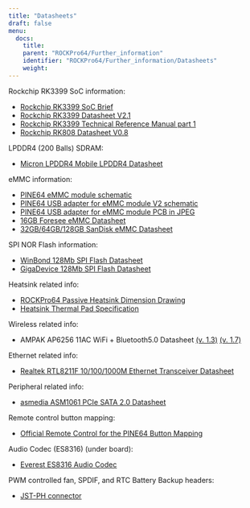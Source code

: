 ```yaml
---
title: "Datasheets"
draft: false
menu:
  docs:
    title:
    parent: "ROCKPro64/Further_information"
    identifier: "ROCKPro64/Further_information/Datasheets"
    weight: 
---
```


Rockchip RK3399 SoC information:

* [Rockchip RK3399 SoC Brief](https://www.rock-chips.com/a/en/products/RK33_Series/2016/0419/758.html)
* [Rockchip RK3399 Datasheet V2.1](https://opensource.rock-chips.com/images/d/d7/Rockchip_RK3399_Datasheet_V2.1-20200323.pdf)
* [Rockchip RK3399 Technical Reference Manual part 1](https://opensource.rock-chips.com/images/e/ee/Rockchip_RK3399TRM_V1.4_Part1-20170408.pdf)
* [Rockchip RK808 Datasheet V0.8](https://files.pine64.org/doc/datasheet/rockpro64/RK808%20datasheet%20V0.8.pdf)

LPDDR4 (200 Balls) SDRAM:

* [Micron LPDDR4 Mobile LPDDR4 Datasheet](https://files.pine64.org/doc/datasheet/rockpro64/SM512M32Z01MD2BNP(200BALL).pdf)

eMMC information:

* [PINE64 eMMC module schematic](https://files.pine64.org/doc/rock64/PINE64_eMMC_Module_20170719.pdf)
* [PINE64 USB adapter for eMMC module V2 schematic](https://files.pine64.org/doc/rock64/usb%20emmc%20module%20adapter%20v2.pdf)
* [PINE64 USB adapter for eMMC module PCB in JPEG](https://files.pine64.org/doc/rock64/USB%20adapter%20for%20eMMC%20module%20PCB.tar)
* [16GB Foresee eMMC Datasheet](https://files.pine64.org/doc/datasheet/pine64/E-00517%20FORESEE_eMMC_NCEMAM8B-16G%20SPEC.pdf)
* [32GB/64GB/128GB SanDisk eMMC Datasheet](https://files.pine64.org/doc/datasheet/pine64/SDINADF4-16-128GB-H%20data%20sheet%20v1.13.pdf)

SPI NOR Flash information:

* [WinBond 128Mb SPI Flash Datasheet](https://files.pine64.org/doc/datasheet/pine64/w25q128jv%20spi%20revc%2011162016.pdf)
* [GigaDevice 128Mb SPI Flash Datasheet](https://files.pine64.org/doc/datasheet/pine64/GD25Q128C-Rev2.5.pdf)

Heatsink related info:

* [ROCKPro64 Passive Heatsink Dimension Drawing](https://files.pine64.org/doc/datasheet/rockpro64/Rockpro%20Passive%20Heatsink%20Spec.jpg)
* [Heatsink Thermal Pad Specification](https://files.pine64.org/doc/datasheet/rockpro64/LMS-TC150%20Silicon%20Thermal%20Pad.pdf)

Wireless related info:

* AMPAK AP6256 11AC WiFi + Bluetooth5.0 Datasheet [(v. 1.3)](https://files.pine64.org/doc/datasheet/rockpro64/AP6256%20datasheet_V1.3_12202017.pdf) [(v. 1.7)](https://files.pine64.org/doc/datasheet/PinebookPro/AP6256%20datasheet_V1.7_12282018.pdf)

Ethernet related info:

* [Realtek RTL8211F 10/100/1000M Ethernet Transceiver Datasheet](https://files.pine64.org/doc/datasheet/rock64/RTL8211F-CG-Realtek.pdf)

Peripheral related info:

* [asmedia ASM1061 PCIe SATA 2.0 Datasheet](https://files.pine64.org/doc/datasheet/rockpro64/ASM1061_Data%20Sheet_R1_8.pdf)

Remote control button mapping:

* [Official Remote Control for the PINE64 Button Mapping](https://files.pine64.org/doc/Pine%20A64%20Schematic/remote-wit-logo.jpg)

Audio Codec (ES8316) (under board):

* [Everest ES8316 Audio Codec](http://everest-semi.com/pdf/ES8316%20PB.pdf)

PWM controlled fan, SPDIF, and RTC Battery Backup headers:

* [JST-PH connector](https://www.jst-mfg.com/product/pdf/eng/ePH.pdf)
